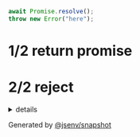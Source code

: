 ```js
await Promise.resolve();
throw new Error("here");
```

# 1/2 return promise

# 2/2 reject

<details>
  <summary>details</summary>

```
Error: here
  at @jsenv/core/packages/independent/snapshot/tests/compare_side_effects/basic/side_effects_basic.test.mjs:43:11
  at async startTesting (@jsenv/core/packages/independent/snapshot/tests/compare_side_effects/basic/side_effects_basic.test.mjs:20:5)
  at async @jsenv/core/packages/independent/snapshot/tests/compare_side_effects/basic/side_effects_basic.test.mjs:29:1
```
</details>

Generated by [@jsenv/snapshot](https://github.com/jsenv/core/tree/main/packages/independent/snapshot)